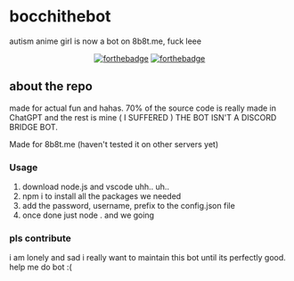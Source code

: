 # bocchithebot
autism anime girl is now a bot on 8b8t.me, fuck leee

<p align="center">
  <a href="http://forthebadge.com/"><img src="https://forthebadge.com/images/badges/contains-cat-gifs.svg" alt="forthebadge"/></a>
  <a href="http://forthebadge.com/"><img src="https://forthebadge.com/images/badges/0-percent-optimized.svg" alt="forthebadge"/></a>
</p>

## about the repo
made for actual fun and hahas. 70% of the source code 
is really made in ChatGPT and the rest is mine ( I SUFFERED )
THE BOT ISN'T A DISCORD BRIDGE BOT.

Made for 8b8t.me (haven't tested it on other servers yet)

### Usage
1. download node.js and vscode uhh.. uh..
2. npm i to install all the packages we needed
3. add the password, username, prefix to the config.json file
5. once done just node . and we going

### pls contribute
i am lonely and sad i really want to maintain this bot until its perfectly good. help me do bot :(
